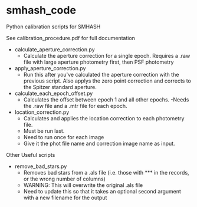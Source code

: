 # smhash_code
Python calibration scripts for SMHASH

See calibration_procedure.pdf for full documentation

- calculate_aperture_correction.py 
  - Calculate the aperture correction for a single epoch. Requires a .raw file with large aperture photometry first, then PSF photometry
- apply_aperture_correction.py
  - Run this after you've calculated the aperture correction with the previous script. Also applys the zero point correction and corrects to the Spitzer standard aperture.
- calculate_each_epoch_offset.py
  - Calculates the offset between epoch 1 and all other epochs.
  -Needs the .raw file and a .mtr file for each epoch.
- location_correction.py
  - Calculates and applies the location correction to each photometry file.
  - Must be run last.
  - Need to run once for each image
  - Give it the phot file name and correction image name as input. 


Other Useful scripts

- remove_bad_stars.py
  - Removes bad stars from a .als file (i.e. those with *** in the records, or the wrong number of columns)
  - WARNING: This will overwrite the original .als file
  - Need to update this so that it takes an optional second argument with a new filename for the output
  
